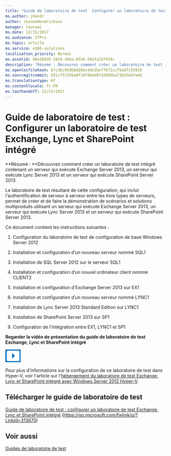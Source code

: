 ```yaml
---
title: "Guide de laboratoire de test  Configurer un laboratoire de test Exchange, Lync et SharePoint intégré"
ms.author: jhendr
author: JoanneHendrickson
manager: laurawi
ms.date: 12/15/2017
ms.audience: ITPro
ms.topic: article
ms.service: o365-solutions
localization_priority: Normal
ms.assetid: 48e16935-3429-456a-8fe6-50afa257924c
description: "Résumé : Découvrez comment créer un laboratoire de test intégré contenant un serveur qui exécute Exchange Server 2013, un serveur qui exécute Lync Server 2013 et un serveur qui exécute SharePoint Server 2013."
ms.openlocfilehash: 6fc3bc05db0d28bc4de2be77671ccf5e8fc55926
ms.sourcegitcommit: d31cf57295e8f3d798ab971d405baf3bd3eb7a45
ms.translationtype: HT
ms.contentlocale: fr-FR
ms.lasthandoff: 12/15/2017
---
```

# <a name="test-lab-guide-configure-an-integrated-exchange-lync-and-sharepoint-test-lab"></a>Guide de laboratoire de test : Configurer un laboratoire de test Exchange, Lync et SharePoint intégré

 **Résumé : **Découvrez comment créer un laboratoire de test intégré contenant un serveur qui exécute Exchange Server 2013, un serveur qui exécute Lync Server 2013 et un serveur qui exécute SharePoint Server 2013.
  
Le laboratoire de test résultant de cette configuration, qui inclut l'authentification de serveur à serveur entre les trois types de serveurs, permet de créer et de faire la démonstration de scénarios et solutions multiproduits utilisant un serveur qui exécute Exchange Server 2013, un serveur qui exécute Lync Server 2013 et un serveur qui exécute SharePoint Server 2013.
  
Ce document contient les instructions suivantes :
  
1. Configuration du laboratoire de test de configuration de base Windows Server 2012
    
2. Installation et configuration d’un nouveau serveur nommé SQL1
    
3. Installation de SQL Server 2012 sur le serveur SQL1
    
4. Installation et configuration d’un nouvel ordinateur client nommé CLIENT2
    
5. Installation et configuration d'Exchange Server 2013 sur EX1
    
6. Installation et configuration d’un nouveau serveur nommé LYNC1
    
7. Installation de Lync Server 2013 Standard Edition sur LYNC1
    
8. Installation de SharePoint Server 2013 sur SP1
    
9. Configuration de l’intégration entre EX1, LYNC1 et SP1
    
**Regarder la vidéo de présentation du guide de laboratoire de test Exchange, Lync et SharePoint intégré**

![Icône Vidéo (bouton de lecture)](images/mod_icon_video_M.png)
  
Pour plus d'informations sur la configuration de ce laboratoire de test dans Hyper-V, voir l'article sur l'[hébergement du laboratoire de test Exchange, Lync et SharePoint intégré avec Windows Server 2012 Hyper-V]((https://social.technet.microsoft.com/wiki/contents/articles/18483.hosting-the-integrated-exchange-lync-and-sharepoint-test-lab-with-windows-server-2012-hyper-v.aspx)).
  
## <a name="download-the-test-lab-guide"></a>Télécharger le guide de laboratoire de test

[Guide de laboratoire de test : configurer un laboratoire de test Exchange, Lync et SharePoint intégré](https://go.microsoft.com/fwlink/p/?LinkId=313670) (https://go.microsoft.com/fwlink/p/?LinkId=313670)
  
## <a name="see-also"></a>Voir aussi

[Guides de laboratoire de test](https://go.microsoft.com/fwlink/p/?LinkId=202817)




